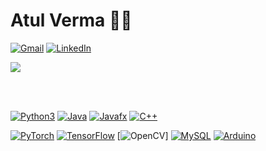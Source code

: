 # Atul Verma :technologist:

[![Gmail](https://img.shields.io/badge/-Gmail-red?style=social&logo=gmail&link=mailto:atul18027@iiitd.ac.in)](mailto:atul18027@iiitd.ac.in)
[![LinkedIn](https://img.shields.io/badge/-LinkedIn-blue?style=social&logo=linkedin&link=https://www.linkedin.com/in/atul-verma-15a8851a6/)](https://www.linkedin.com/in/atul-verma-15a8851a6/)

<a href="https://github.com/atulv07/github-readme-stats">
  <img align="center" src="https://github-readme-stats.vercel.app/api?username=atulv07&show_icons=true&theme=dark&hide=stars&include_all_commits=true" />
</a>

<br></br>
<!-- [![trophy](https://github-profile-trophy.vercel.app/?username=atulv07&theme=onestar&column=4&margin-w=15&margin-h=15)](https://github.com/ryo-ma/github-profile-trophy) -->

[![Python3](https://img.shields.io/badge/-Python3-brightgreen?style=flat&logo=python&link=https://github.com/atulv07/)](https://github.com/atulv07/)
[![Java](https://img.shields.io/badge/-Java-orange?style=flat&logo=java&link=https://github.com/atulv07/)](https://github.com/atulv07/)
[![Javafx](https://img.shields.io/badge/-JavaFX-red?style=flat&logo=java&link=https://github.com/atulv07/)](https://github.com/atulv07/)
[![C++](https://img.shields.io/badge/c++-%2300599C.svg?style=flat-square&logo=c%2B%2B&logoColor=white&link=https://github.com/atulv07/)](https://github.com/atulv07/)


[![PyTorch](https://img.shields.io/badge/PyTorch-%23EE4C2C.svg?style=flat-square&logo=PyTorch&logoColor=white&link=https://github.com/atulv07/)](https://github.com/atulv07/)
[![TensorFlow](https://img.shields.io/badge/javascript-%23323330.svg?style=flat-square&logo=javascript&logoColor=%23F7DF1E&link=https://github.com/atulv07/)](https://github.com/atulv07/)
[![OpenCV](https://img.shields.io/badge/opencv-%23white.svg?style=for-the-badge&logo=opencv&logoColor=white)]
[![MySQL](https://img.shields.io/badge/-MySQL-white?style=flat&logo=mysql&link=https://github.com/atulv07/)](https://github.com/atulv07/)
[![Arduino](https://img.shields.io/badge/-Arduino-black?style=flat&logo=Arduino&link=https://github.com/atulv07/)](https://github.com/atulv07/)
